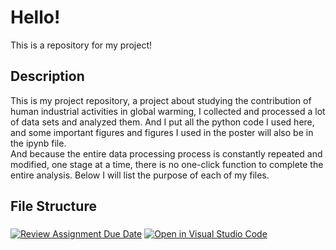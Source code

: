 # Hello!
This is a repository for my project!

## Description
This is my project repository, a project about studying the contribution of human industrial activities in global warming, I collected and processed a lot of data sets and analyzed them. And I put all the python code I used here, and some important figures and figures I used in the poster will also be in the ipynb file.  
And because the entire data processing process is constantly repeated and modified, one stage at a time, there is no one-click function to complete the entire analysis. Below I will list the purpose of each of my files.
## File Structure

###




[![Review Assignment Due Date](https://classroom.github.com/assets/deadline-readme-button-24ddc0f5d75046c5622901739e7c5dd533143b0c8e959d652212380cedb1ea36.svg)](https://classroom.github.com/a/PwK3l629)
[![Open in Visual Studio Code](https://classroom.github.com/assets/open-in-vscode-718a45dd9cf7e7f842a935f5ebbe5719a5e09af4491e668f4dbf3b35d5cca122.svg)](https://classroom.github.com/online_ide?assignment_repo_id=14975143&assignment_repo_type=AssignmentRepo)

